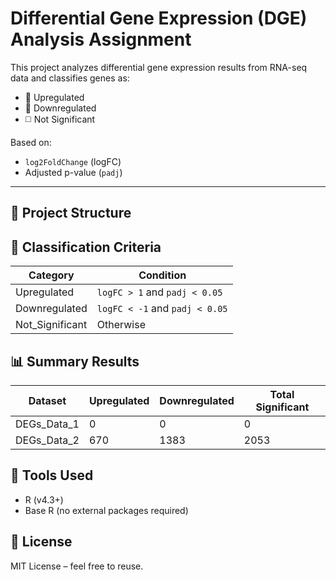 # Differential Gene Expression (DGE) Analysis Assignment

This project analyzes differential gene expression results from RNA-seq data and classifies genes as:

- 🔺 Upregulated
- 🔻 Downregulated
- ◻️ Not Significant

Based on:
- `log2FoldChange` (logFC)
- Adjusted p-value (`padj`)

---

## 📁 Project Structure

## 🧪 Classification Criteria

| Category        | Condition |
|----------------|---------|
| Upregulated     | `logFC > 1` and `padj < 0.05` |
| Downregulated   | `logFC < -1` and `padj < 0.05` |
| Not_Significant | Otherwise |

## 📊 Summary Results

| Dataset       | Upregulated | Downregulated | Total Significant |
|---------------|-------------|---------------|-------------------|
| DEGs_Data_1   | 0           | 0             | 0                |
| DEGs_Data_2   | 670         | 1383          | 2053             |


## 📝 Tools Used
- R (v4.3+)
- Base R (no external packages required)

## 📂 License
MIT License – feel free to reuse.
